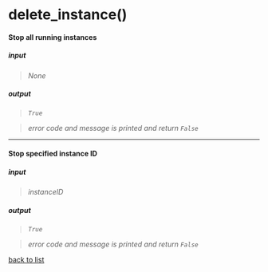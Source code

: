 # **delete_instance()**

#### Stop all running instances  
##### input
>*None*

##### output
>*`True`*

>*error code and message is printed and return `False`*

---------

#### Stop specified instance ID    
##### input
>*instanceID*

##### output
>*`True`*

>*error code and message is printed and return `False`*

[back to list](../Index.md)
